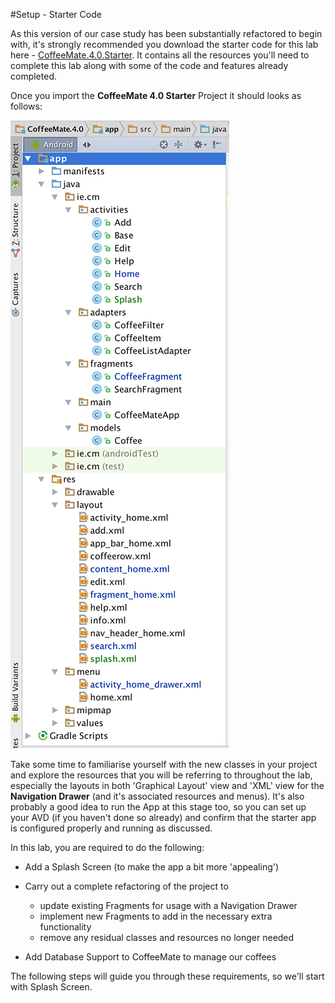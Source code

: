 #Setup - Starter Code

As this version of our case study has been substantially refactored to begin with, it's strongly recommended you download the starter code for this lab here - [CoffeeMate.4.0.Starter](../archives/CoffeeMate.4.0.Starter.zip). It contains all the resources you'll need to complete this lab along with some of the code and features already completed.

Once you import the <b>CoffeeMate 4.0 Starter</b> Project it should looks as follows:

![](../img/lab501.png)

Take some time to familiarise yourself with the new classes in your project and explore the resources that you will be referring to throughout the lab, especially the layouts in both 'Graphical Layout' view and 'XML' view for the <b>Navigation Drawer</b> (and it's associated resources and menus). It's also probably a good idea to run the App at this stage too, so you can set up your AVD (if you haven't done so already) and confirm that the starter app is configured properly and running as discussed.

In this lab, you are required to do the following:

- Add a Splash Screen (to make the app a bit more 'appealing')

- Carry out a complete refactoring of the project to
    - update existing Fragments for usage with a Navigation Drawer
    - implement new Fragments to add in the necessary extra functionality
    - remove any residual classes and resources no longer needed


- Add Database Support to CoffeeMate to manage our coffees

The following steps will guide you through these requirements, so we'll start with Splash Screen.

 